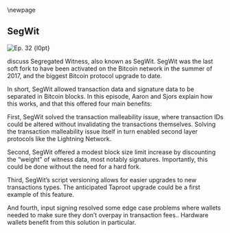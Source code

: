\newpage
## SegWit


![Ep. 32 {l0pt}](qr/32.png)

discuss Segregated Witness, also known as SegWit. SegWit was the last soft fork to have been activated on the Bitcoin network in the summer of 2017, and the biggest Bitcoin protocol upgrade to date.

In short, SegWit allowed transaction data and signature data to be separated in Bitcoin blocks. In this episode, Aaron and Sjors explain how this works, and that this offered four main benefits:

First, SegWit solved the transaction malleability issue, where transaction IDs could be altered without invalidating the transactions themselves. Solving the transaction malleability issue itself in turn enabled second layer protocols like the Lightning Network.

Second, SegWit offered a modest block size limit increase by discounting the “weight” of witness data, most notably signatures. Importantly, this could be done without the need for a hard fork.

Third, SegWit’s script versioning allows for easier upgrades to new transactions types. The anticipated Taproot upgrade could be a first example of this feature.

And fourth, input signing resolved some edge case problems where wallets needed to make sure they don’t overpay in transaction fees.. Hardware wallets benefit from this solution in particular.

<!-- Transcript

Aaron:
SegWit.

Sjors:
That's right.

Aaron:
Segregated witness, which was the previous soft fork. Well, was the last soft fork. We're working towards the Taproot soft fork now.

Sjors:
It's the last soft fork we know of.

Aaron:
Yes, I guess so. It activated in 2017.

Sjors:
Mm-hmm (affirmative).

Aaron:
It started being developed in 2015.

Sjors:
I think it was late 2015. Yeah, the final idea came about to turn it into a soft fork.

Aaron:
Yeah and we should say, it's probably the biggest protocol upgrade Bitcoin has seen so far, right?

Sjors:
Well, it's the biggest protocol upgrade we've seen since the days of completely reckless deployments of upgrades. Right?

Aaron:
Wouldn't you say so it's almost the biggest code change, for example?

Sjors:
Yeah, I think so. It's bigger change than P2SH, but I don't know what was done in the very early Satoshi days, when hundreds of opcos were turned off and all that stuff.

Aaron:
So, where do we start? Do we start...

Sjors:
We could start with what the problem was.

Aaron:
Okay. What was the problem? Why do we need SegWit, Sjors?

Sjors:
Yeah. Why do witnesses need to be segregated?

Aaron:
Exactly.

Sjors:
So the problem was transaction malleability and transaction malleability means that if I'm sending you some coins and you are sending them to Ruben, who's not here. Then that transaction that you're sending refers to the transaction that I just sent and that's fine normally. But the problem is that somebody could take our transaction and manipulate it. It could take my transaction and manipulate it. And then your two transaction would no longer refer to my transaction, but refer to a void.

Aaron:
Yeah. And to be more specific, I think what the part of the transaction that's being manipulated is actually the signature. So every transaction is signed with a cryptographic signature and the signature, I don't understand the details, but I know that the signature can be tweaked somehow in a way that it looks different, but it's still valid.

Sjors:
Yeah. And there were lots of ways to do that. So one of the ways that was fixed without SegWit is that you could, I think just multiply the signature with minus one or something or just put an up minus in front of it. And it would still be valid. And so anybody could just put that minus in front of it. So you would broadcast a transaction and it would go from one note to the other. Somebody else could see that transaction and they could say, "Well, I'm just going to flip this bit and send it onwards. And then we'll see which one wins." And this is just for simple signatures, but I think there were other, if you have more complicated scripts, there are also ways that somebody can mess with that script.

Aaron:
Yeah. So someone can mess with it in flight basically. You send a transaction to the network and then it's forwarded from peer to peer until it reaches miner, and it's included in a block, but every peer on the network can basically take the transaction, tweak it a little bit and forward it, or the miner can do that.

Sjors:
Yeah. And I guess even the person making it can do it.

Aaron:
Sure.

Sjors:
Yeah. Or the miner can do it. So you may ask yourself, why is this a problem? Right. Because I sent you some coins and you sent them to Ruben, okay. I ruined your transaction. So you just sent it again. So that's not a big deal.

Aaron:
You didn't really ruin the transaction. You just tweaked it a bit, but it's still valid.

Sjors:
Well, I ruined your transaction. So I sent coins to you and you sent coins to Ruben, but that last transaction, no longer points to an existing transaction because somebody messed with my transaction.

Aaron:
Yeah. It's the second transaction that's getting in trouble.

Sjors:
Yeah, and this is not a problem in the scenario we just described. Right? Because you can just make a new one, except what about if you're not you, but what if I sent a transaction to a super secure vault in the Arctic, like thousands of meters underground. And then I went to the Arctic and I created a redeemed transaction back to my hot wallet, but I didn't broadcast it. I just signed it.

Aaron:
Why are you making such a complicated example with vaults and Arctics?

Sjors:
Well, this one isn't that complicated. I just went to my vault, I created the transaction out of my vault, and then I basically buried the vault in a hundred meters of rock. So it's very difficult for me to go back to the vault and make a new transaction. And then I broadcast my original transaction to send some money to the vault and somebody messes with it. Now I have to go back to Antarctica and this COVID, and it's very complicated.

Aaron:
Cold.

Sjors:
So that's a terribly difficult example. Another example would be Lightning.

Aaron:
Yeah. That's the more obvious one.

Sjors:
Yeah. So with Lightning, what happens and we've explained Lightning in earlier episodes, but the idea is you sent money... two people sent money to a shared address. And then the only way to get money out of that address is with transactions that you've both signed before you sent money into that address. And so you don't want somebody messing with the transaction that goes into the address because then you can't spend from it anymore, or you can, but you both have to sign it again. And so one party could cheat the other party out of the coins.

Aaron:
Yeah. The point with Lightning is that you're building unconfirmed transactions on each other. So then if one of the underlying transactions is tweaked, then the transactions that follow up on that one aren't valid anymore.

Sjors:
Yeah, and people spend lots of time trying to find ways around that problem, because people were thinking about Lightning like solutions for quite a while, and it was just really hard to solve.

Aaron:
Yeah. So to be clear that the concrete attack in this Lightning example is that one of the parties would tweak the transaction they shared between them, send this tweaks transaction to the network, and then I guess the other party probably would wouldn't even recognize that transaction. Or even if he did, he couldn't use his own transaction to get his funds back. Am I saying that right?

Sjors:
Well, yeah. All the transactions that get your funds back are no longer valid. So this could be a problem in all the cheating scenarios.

Aaron:
Yeah, exactly. There's also another well known example, which was the Mount Gox case. And that was a mistake on the part of Mount Gox as well. If we assume that the story we've been told about how the hack happened is really true, but the story was...

Sjors:
The hack or you mean one of the many hacks?

Aaron:
The big one, they claimed that the big one was due to transaction malleability. And the story was that they were basically doing their internal accounting based on transaction IDs. So a customer would withdraw funds, use malleability to change the withdrawal, transaction a little bit, still get the money because the transaction is still valid, but then claim, "Guys, I made a withdrawal, but they never received the money." Mount Gox would take the transaction ID. Look, if it was in the blockchain so that, there's no transaction ID like that in the blockchain, our customer must be right, and then resend the coins.

Sjors:
Yeah. But there are so many other things you have to do wrong for that particular thing to happen.

Aaron:
Yeah.

Sjors:
But anyway, let's blame it on malleability.

Aaron:
I'm just giving an example of something that could go wrong because of malleability. In this case you make other mistakes as well. So, that was malleability.

Sjors:
Yeah.

Aaron:
So that's what we want to solve. Right?

Sjors:
Yeah and there have been partial solutions to this already because it's a much bigger problem than just a signature, I think, but in either way, it turns out that it seems like a whac-a-mole game that's just really hard to solve. And the fundamental problem there seems to be that because you're pointing to something that includes a signature. It just gets too complicated. One thing SegWit does, is it no longer refers to the signature because it refers to... Well, the signature's put somewhere else in a transaction in some sort of extra data and-

Aaron:
To make this very clear in case some of our listeners aren't keeping up, the thing is a transaction consists of all of the transaction data, plus the signature formally or usually, or still the case in some transactions, the transaction data and the signature is hashed together. This case gives you a string of numbers and that's the transaction ID.

Sjors:
Yeah.

Aaron:
Because the signature can be tweaked. That means the hash, meaning the transaction ID can also be tweaked and you end up with basically the same transaction with a different transaction ID and that causes all the problems we just discussed. So that's the problem we needed to solve. Somehow we need to make sure that a transaction would always result in the same transaction ID.

Sjors:
Yeah. And so the solution there is to put the hash... Sorry, put the signature in a separate place inside the transaction that as far as old nodes are concerned, doesn't even exist. And you still refer back to other transactions by the original data. So the original, basically the original part of the transaction, that still creates the hash and the signature is this new data. And you do not use it to create a hash.

Aaron:
Right. So the signature ID can't be tweaked anymore because the signature isn't in there anymore.

Sjors:
Right. So you can still tweak the signature if you wanted to. Although there's some limitations on that too, but if you tweak the signature, that's not part of the hash and this is nice, right? So, that's one thing it does, SegWit. And the other thing it does, is it just... Because this data goes into a place that old nodes don't care about. Well, suddenly you can bypass the one megabyte block size limit without a hard fork because old nodes will see a block with exactly one megabyte in it. But new nodes will see more megabytes.

Aaron:
Yeah. Blocks have a one megabyte limits, and that used to be transaction data, plus all the signatures, plus a little bit of metadata. And now it's basically mostly the signature data and not the signatures, and that's where the block size increase comes from. The signatures is sort of the increase.

Sjors:
Yep. Exactly. And that's theoretically up to four megabyte, but in practice, it's more like two and a half. The total size that you get for blocks.

Aaron:
Yeah. Why is that? There is some new calculation for how data is counted when it comes to the signature?

Sjors:
Well, yeah. So I think what happens is you take the old data and you multiply it by three or something, and then you take the new data and you add it up. So the signature's kind of discounted in a way, and that's kind of an arbitrary number, but at least it creates an incentive to use SegWit.

Aaron:
Right. And that's also why it's a bit more flexible now, the block size limit. If there are many transactions with many signatures, for example, multisig transactions, then the size of the blocks could be a little bit bigger because of how it's all calculated.

Sjors:
Right, because with the usual old fashioned transactions, there's not much going on in terms of signatures. There just aren't that many signatures, but you could conceive of much more complicated transactions that have much longer signatures, like in a multisig situation. And those are nicely discounted in SegWit. Yeah.

Aaron:
Right. So how is it possible that SegWit could be deployed as a soft fork?

Sjors:
Okay. Yeah. So this-

Aaron:
Which means backwards compatible upgrade. So old nodes still recognize the SegWit chain, as long as it has majority hash power, at least.

Sjors:
Yeah. And they do this because this new data that we've added is not communicated to old nodes. So every transaction has a little piece of witness. That's not communicated to old node, and every block has a part that is the witness that's not communicated to old nodes. So basically new node [crosstalk 00:11:49]

Aaron:
First of all, where is this part?

Sjors:
I think it's at the end of the block.

Aaron:
It's in the coinbase transaction, right?

Sjors:
I think it's appended at the end of the block, but it's also referred to in the coinbase transaction, because what you do want to do is you want to make sure that, the block hash just refers to the things that are in the block, but it only refers to the things that are in a block as far as legacy notes are concerned. But you don't want to tell the legacy notes about the SegWit stuff. So what happens is there is an op return statement in the coinbase, which refers to a hash of all the witness stuff.

Aaron:
Yeah. The coinbase, in case listeners don't know this isn't just a company. It's also the transaction that pays the miner, his rewards. So basically the first transaction in any block.

Sjors:
Yeah, and the transaction can just spend the money, however it wants, but it has to contain at least one output with op return in it. And that op return must refer to the witness blocks. So old nodes just see an op return statement and they don't care.

Aaron:
And op return is a little bit of text.

Sjors:
Yeah. Op return basically means, okay, you're done verifying, ignore this, but it can be followed by text, which is then ignored. Except by new nodes, which will actually check this. So this allows nodes to communicate blocks and transactions to new node and to old nodes. And they all agree on what's there. And the other reason why this can be a soft fork and that's more important for the new nodes, is you're spending... Where are you sending the coins to when you're using SegWit? So you're using a special address type now, and this address type or on the blockchain, what you have is a script pop key. That is what an output says. So an output of a transaction tells you how to spend the new transaction. It puts a constraint on it. And so this script up key with SegWit starts with a zero or at least does now, but with Taboo, it'll start with a one.

Sjors:
And then it's followed by the hash of a public key, or the hash of a script. And new nodes know what to do with this. They see this version zero, they know, okay, this is SegWit the way we know it. And they see a public key hash and they know, okay, whoever wants to spend this needs to actually provide the public key and a signature, but old nodes, what they see is, okay, there's this condition, which is put zero on the stack and put this random garbage on the stack that I don't know what it is. And the end result is, there's something on my stack and it's not zero and I did not fail. And so, okay, whatever, this is fine. You can spend this. So old nodes think that anybody can spend that coin, but new nodes know exactly who can spend it and who can not spend it.

Aaron:
Yeah. It's actually called anyone can spend out.

Sjors:
Yes.

Aaron:
So in a hypothetical situation where there would only be old nodes on the network, then it would also literally mean that the coins in these addresses could be spent by anyone.

Sjors:
Yeah. This is why the activation of Taproot was of course, always exciting because yes, the miner signaled, but okay. What happens?

Aaron:
Yeah. We discussed that in the last episode I think, or the one before that.

Sjors:
Well, in general, we've talked about, what can go wrong with soft fork activation and this would be one of it. And so, well, it didn't go wrong. So, that's good.

Aaron:
Yeah, so the reason it didn't go wrong is because if there's a mix of all the new nodes on the network, but most miners have forced the new rules then most miners will ensure that these coins in anyone can spend outputs from this perspective of old nodes, won't actually get spent.

Sjors:
That's right.

Aaron:
They'll consider blocks that spend these coins invalid. And as long as they're in the majority, they'll also create the longest chain. So now new nodes are happy because all the new rules are being followed and old nodes are happy because no rules are being broken from their perspective and they just follow the longest chain. So everyone's still in consensus.

Sjors:
Yeah, and this rule I just told you about, this script up key, that puts things on the stack. And as long as it's not zero, everybody's happy, it's a hack. It's just leveraging some ugly aspect of ancient ways that Bitcoin scripts work. But with SegWit, the first thing will be the number zero or the number one, et cetera. And this actually introduces a cleaner variant of the same principle, which is that as far as a SegWit note is concerned. If it starts with the number zero, it's going to enforce the rules. If it starts with the number one or higher, it'll consider it a, it doesn't matter anybody can spend this. And if we get Taproot, then the new nodes will see version zero, they'll enforce the rules, they'll see version one, they'll enforce the rules. But if they see version two or higher they would just consider it valid, and that means that moving forward, it's much easier to introduce soft forks like Taproot without having to find another hack in the old scripting system to exploit.

Aaron:
Right, so SegWit was a little bit of a hack, but it was in that sense a one time hack, because now we can use versioning and every time we want to introduce a new rule for spending coins, it's going to be pretty clean and easy moving forward.

Sjors:
Yeah, exactly. And within Taproot, I guess it's a little out scope for this one, but within Taproot, we have these multiple branches that can have their own condition and those scripts also have a versioning mechanism. So there's even more versioning that can be done.

Aaron:
Right. One more question Sjors. We mentioned that the signatures, they're included in the end of the block, you mentioned.

Sjors:
I think they're appended.

Aaron:
But there's a reference in the coinbase. So how are all these transactions included in one little transaction?

Sjors:
Well, it's called the Merkle tree.

Aaron:
Merkle tree?

Sjors:
Yeah.

Aaron:
Well this sounds excited.

Sjors:
We talked about Merkel trees in an earlier episode.

Aaron:
I think we did.

Sjors:
Quite at length. We tried to explain them and it was possibly quite terrible, but we've done it and we're not going to do it again, but basically it's essentially just taking a hash, but a Merkle tree is a little bit more elegant than a hash because it allows you to point to specific elements inside the tree. A hash will just say yes or no for everything that's in it. Could be a whole megabyte, is correct or not, but with a Merkle tree, you can say, "Okay, I can actually prove that this specific transaction exists inside that tree at that position." Without having to reveal everything else in it. And that's kind of cool.

Aaron:
Yeah. And I think it's essentially sort of a mirror of the actual transactions right? Which are also included in the Merkle tree in the block. And then there's-

Sjors:
It's the same idea. So it's not rocket science.

Aaron:
So we have one Merkle tree for transactions, the regular transaction data, and then sort of a mirroring Merkle tree for all the references to the signatures in the coinbase block. Right?

Sjors:
Yeah, exactly. And I think you could generalize that to something called extension blocks where you could add something else to transactions in the future and just refer to that in a coinbase output. And so you could increase block size through soft forks to a degree, but you can't really go super far with that. Because as far as the old nodes is concerned, there still has to be a valid transaction out there. And a valid transaction probably has to have at least an input and at least an output, even if the output says, "Do whatever you want with this." Can't make it smaller than that, and there's still the one megabyte limit as far as these old nodes are concerned. You can't use extension blocks just to add data to transactions. You can use it to add data to transactions, but you can't use it to create an infinite number of transactions because those transactions have a minimum size, probably about 60 bytes.

Aaron:
We're going off the rails.

Sjors:
That's fine. All right. Bring us back to the rails. I think there were some other benefits of SegWit that we wanted to mention.

Aaron:
So we mentioned transaction malleability is soft, which was necessary for something like the Lightning network so that's why we have Lightning network now because we had SegWit, the other benefits we mentioned is block size, limit increase.

Sjors:
Yeah, and I guess we had four years almost of low fees, now they're high again.

Aaron:
Yeah, they're stacking up now. Then we had the versioning, so easier to make new upgrades. Were there more benefits than that?

Sjors:
Yeah. There is. There's committing to the inputs. So this is fun for hardware wallets. If you're a hardware wallet and you want to sign something, we talked about that in one of the very first episodes. Where we explained that if you're a hardware wallet and you want to sign a transaction, you want to look at the output amounts. You can do that, but you want to make sure that the input amounts actually sort of add up to the same as the output amounts so that money isn't just disappearing into fees. But the only way to do that is to actually have the input transactions and look at their output amounts. And so that meant that in the old days, you would have to send all the input transactions to the hardware wallet as well. And it would have to process them. And it's a lot of work or it could be a lot of work if they're big transactions.

Aaron:
Yeah. So to be clear, this is always the case for any wallet. You always have inputs, that's the coins you own. And then you have the outputs, that's the coins you're sending, including a change output to yourself usually. And then the difference between them, that's the fee. And that's for the miner to keep.

Sjors:
Yeah. The fee is not actually mentioned in the transaction.

Aaron:
Yeah, exactly. There's no fee amount or anything like that in transaction. You just have to calculate it yourself. That's fine for regular wallet because the regular wallet just knows how much all of the inputs are worth. And the outputs are obvious they're in the transaction and then the difference, it's easy to calculate, but a hardware wallet is basically just signing from private keys and it doesn't necessarily know how much all the inputs are worth. So now it's... Am I saying this right?

Sjors:
Yeah, it's right.

Aaron:
Yeah. It's sending money away, but it's actually not sure how much money it's sending and therefore a hardware wallet has the risk that it's sending 10 million coins as a fee without realizing that.

Sjors:
Right. The main problem there is the fee could be arbitrary. And so if somebody colludes with the miner or just wants to take your coins hostage in some weird way, that's not good. So what SegWit does, is it commits to those inputs. So normally a transaction, in the old days, the transaction would... The input would just be the idea of the transaction that we just talked about with all the malleability stuff and the index basically.

Sjors:
So a transaction has multiple outputs. So you'd say the suspending output zero of this and this transaction. And with SegWit, what's basically added to that is the amount. Actually, not just the amount, I think the entire transaction. So take the transaction and hash it. And that's what you're committing to now. And that includes the output amounts of that transaction. So now when you're signing it, you can check it. Could still be entirely fake, by the way, you could craft a fake transaction with fake inputs and any output amount you want, but then if the hardware wallet signs it and you put it on the blockchain, well, it's not going to be valid. So that's kind of a useless cheat.

Aaron:
Yeah. We talked about that in episode two maybe.

Sjors:
No, I think in the first episode.

Aaron:
Episode one?

Sjors:
Yeah, with the actual tornado.

Aaron:
Right, okay. So now we have four benefits of SegWit. One of them is malleability, which was sort of the main one. I think that was the reason it was included in the elements side chain of Blockstream I think before it even made it to Bitcoin, and I think that was the reason they added was solving malleability. So-

Sjors:
Yeah, it enables things like Lightning, so that's a pretty big capacity increase potential.

Aaron:
Exactly. So that's one, and then we have the block size increase, which is two. Then we have the versioning bits, which makes it easier to deploy future upgrades, which is three. And then four, you just mentioned, is the hardware wallet fee issue is solved.

Sjors:
Yeah, or at least we thought it was solved. We explained it the first episode that there's some gotchas. But yeah, those are, the four main benefits. And I think there's some minor tweaks as well in there, but it was a pretty big change, compared to that Taproot is relatively simple.

Aaron:
Yeah. So I spent a lot of time on reddit.com/rbtc. And all I read there is that SegWit is the awfullest thing ever. How come Sjors?

Sjors:
The awfullest?

Aaron:
Yes. It's horrible.

Sjors:
Okay, well, sorry to hear that. I don't know. I've heard more reasonable objections from non-r/btc places saying, "Well, it would've been slightly simpler to do it as a hard fork." But the more I look at it, the less I'm convinced of that.

Aaron:
Yeah. I guess the argument there would be that the signature hash tree is included in the coinbase and there would've been a cleaner place to put it if-

Sjors:
Well, you wouldn't have had to put it anywhere. If you do a hard fork, you can just add the witness data to the blocks and in the main Merkle tree. So you don't need to do anything in the upper turn.

Aaron:
Right.

Sjors:
But the downside is you need to actually do a hard fork. And just to think through what's involved to do that, that's where all the complexity then goes and all the precedent risk. So I think it's good that this was done as a soft fork.

Aaron:
Yeah. I think I was saying it in jest, but I think that it's probably the only arguments that I've heard that even make slight sense that's also being exposed, in English words.

Sjors:
It's been a while since-

Aaron:
On r/btc I meant.

Sjors:
I think that's one of the more serious ones, but other than that, I think the main arguments were, it was a block stream conspiracy and-

Aaron:
Sure, yeah, yeah, of course you have all that.

Sjors:
Extra complexity so that Bitcoin Core can get paid more and a whole bunch.

Aaron:
Okay. Are you conspiracy denier?

Sjors:
Yes. I'm conspiracy denier.

Aaron:
Wake up sheeple.

Sjors:
I'm sorry. I will keep sleeping. I think that's it, right?

Aaron:
I think so, Sjors.

Sjors:
All right then. Thank you for listening to the Van Wirdum Sjorsnado.

Aaron:
There you go!

-->
